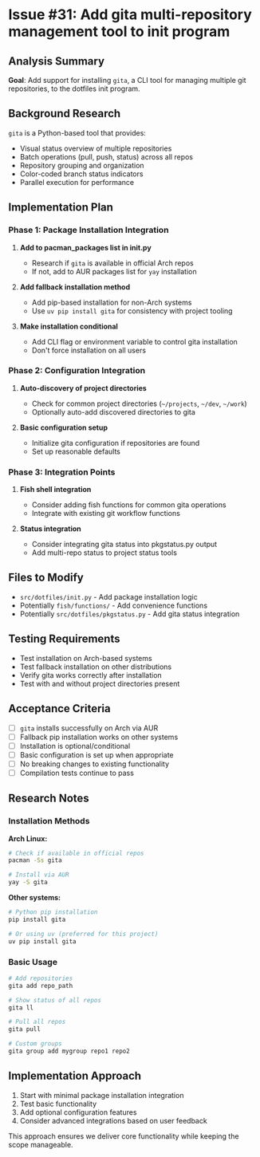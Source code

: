 # Issue #31: Add gita multi-repository management tool to init program

## Analysis Summary

**Goal**: Add support for installing `gita`, a CLI tool for managing multiple git repositories, to the dotfiles init program.

## Background Research

`gita` is a Python-based tool that provides:

- Visual status overview of multiple repositories
- Batch operations (pull, push, status) across all repos
- Repository grouping and organization
- Color-coded branch status indicators
- Parallel execution for performance

## Implementation Plan

### Phase 1: Package Installation Integration

1. **Add to pacman_packages list in init.py**
   - Research if `gita` is available in official Arch repos
   - If not, add to AUR packages list for `yay` installation

2. **Add fallback installation method**
   - Add pip-based installation for non-Arch systems
   - Use `uv pip install gita` for consistency with project tooling

3. **Make installation conditional**
   - Add CLI flag or environment variable to control gita installation
   - Don't force installation on all users

### Phase 2: Configuration Integration

1. **Auto-discovery of project directories**
   - Check for common project directories (`~/projects`, `~/dev`, `~/work`)
   - Optionally auto-add discovered directories to gita

2. **Basic configuration setup**
   - Initialize gita configuration if repositories are found
   - Set up reasonable defaults

### Phase 3: Integration Points

1. **Fish shell integration**
   - Consider adding fish functions for common gita operations
   - Integrate with existing git workflow functions

2. **Status integration**
   - Consider integrating gita status into pkgstatus.py output
   - Add multi-repo status to project status tools

## Files to Modify

- `src/dotfiles/init.py` - Add package installation logic
- Potentially `fish/functions/` - Add convenience functions
- Potentially `src/dotfiles/pkgstatus.py` - Add gita status integration

## Testing Requirements

- Test installation on Arch-based systems
- Test fallback installation on other distributions
- Verify gita works correctly after installation
- Test with and without project directories present

## Acceptance Criteria

- [ ] `gita` installs successfully on Arch via AUR
- [ ] Fallback pip installation works on other systems
- [ ] Installation is optional/conditional
- [ ] Basic configuration is set up when appropriate
- [ ] No breaking changes to existing functionality
- [ ] Compilation tests continue to pass

## Research Notes

### Installation Methods

**Arch Linux:**

```bash
# Check if available in official repos
pacman -Ss gita

# Install via AUR
yay -S gita
```

**Other systems:**

```bash
# Python pip installation
pip install gita

# Or using uv (preferred for this project)
uv pip install gita
```

### Basic Usage

```bash
# Add repositories
gita add repo_path

# Show status of all repos
gita ll

# Pull all repos
gita pull

# Custom groups
gita group add mygroup repo1 repo2
```

## Implementation Approach

1. Start with minimal package installation integration
2. Test basic functionality
3. Add optional configuration features
4. Consider advanced integrations based on user feedback

This approach ensures we deliver core functionality while keeping the scope manageable.
